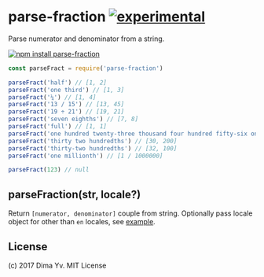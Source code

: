 # parse-fraction [![experimental](https://img.shields.io/badge/stability-unstable-green.svg)](http://github.com/badges/stability-badges)

Parse numerator and denominator from a string.

[![npm install parse-fraction](https://nodei.co/npm/parse-fraction.png?mini=true)](https://npmjs.org/package/parse-fraction/)

```js
const parseFract = require('parse-fraction')

parseFract('half') // [1, 2]
parseFract('one third') // [1, 3]
parseFract('¼') // [1, 4]
parseFract('13 / 15') // [13, 45]
parseFract('19 ÷ 21') // [19, 21]
parseFract('seven eighths') // [7, 8]
parseFract('full') // [1, 1]
parseFract('one hundred twenty-three thousand four hundred fifty-six one hundred twenty-three thousand four hundred fifty-sixths') // [123456, 123456]
parseFract('thirty two hundredths') // [30, 200]
parseFract('thirty-two hundredths') // [32, 100]
parseFract('one millionth') // [1 / 1000000]

parseFract(123) // null
```

## parseFraction(str, locale?)

Return `[numerator, denominator]` couple from string. Optionally pass locale object for other than `en` locales, see [example](./en.json).

## License

(c) 2017 Dima Yv. MIT License
